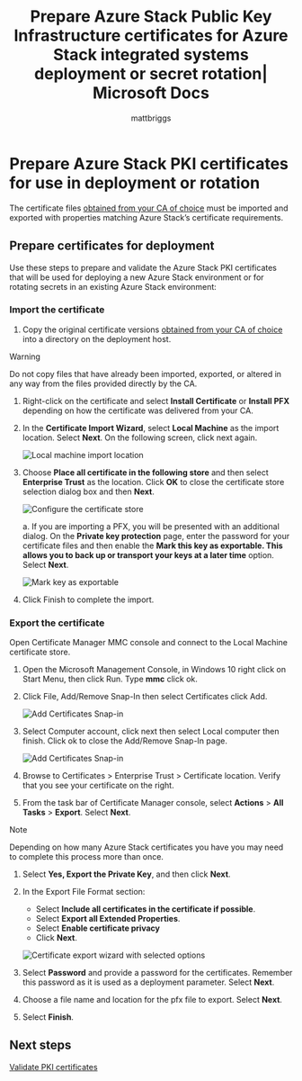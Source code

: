 ﻿---
title: Prepare Azure Stack Public Key Infrastructure certificates for Azure Stack integrated systems deployment or secret rotation| Microsoft Docs
description: Describes how to prepare the Azure Stack PKI certificates for Azure Stack integrated systems.
services: azure-stack
documentationcenter: ''
author: mattbriggs
manager: femila
editor: ''

ms.service: azure-stack
ms.workload: na
pms.tgt_pltfrm: na
ms.devlang: na
ms.topic: article
ms.date: 01/02/2019
ms.author: mabrigg
ms.reviewer: ppacent
---

# Prepare Azure Stack PKI certificates for use in deployment or rotation
The certificate files [obtained from your CA of choice](azure-stack-get-pki-certs.md) must be imported and exported with properties matching Azure Stack’s certificate requirements.


## Prepare certificates for deployment
Use these steps to prepare and validate the Azure Stack PKI certificates that will be used for deploying a new Azure Stack environment or for rotating secrets in an existing Azure Stack environment: 

### Import the certificate

1.	Copy the original certificate versions [obtained from your CA of choice](azure-stack-get-pki-certs.md) into a directory on the deployment host. 
  > [!WARNING]
  > Do not copy files that have already been imported, exported, or altered in any way from the files provided directly by the CA.

1.	Right-click on the certificate and select **Install Certificate** or **Install PFX** depending on how the certificate was delivered from your CA.

1. In the **Certificate Import Wizard**, select **Local Machine** as the import location. Select **Next**. On the following screen, click next again.

    ![Local machine import location](./media/prepare-pki-certs/1.png)

1.	Choose **Place all certificate in the following store** and then select **Enterprise Trust** as the location. Click **OK** to close the certificate store selection dialog box and then **Next**.

    ![Configure the certificate store](./media/prepare-pki-certs/3.png)

    a. If you are importing a PFX, you will be presented with an additional dialog. On the **Private key protection** page, enter the password for your certificate files and then enable the **Mark this key as exportable. This allows you to back up or transport your keys at a later time** option. Select **Next**.

    ![Mark key as exportable](./media/prepare-pki-certs/2.png)

1. Click Finish to complete the import.

### Export the certificate

Open Certificate Manager MMC console and connect to the Local Machine certificate store.

1. Open the Microsoft Management Console, in Windows 10 right click on Start Menu, then click Run. Type **mmc** click ok.

1. Click File, Add/Remove Snap-In then select Certificates click Add.

    ![Add Certificates Snap-in](./media/prepare-pki-certs/mmc-2.png)
 
1. Select Computer account, click next then select Local computer then finish. Click ok to close the Add/Remove Snap-In page.

    ![Add Certificates Snap-in](./media/prepare-pki-certs/mmc-3.png)

1. Browse to Certificates > Enterprise Trust > Certificate location. Verify that you see your certificate on the right.

1. From the task bar of Certificate Manager console, select **Actions** > **All Tasks** > **Export**. Select **Next**.

  > [!NOTE]
  > Depending on how many Azure Stack certificates you have you may need to complete this process more than once.

1. Select **Yes, Export the Private Key**, and then click **Next**.

1. In the Export File Format section:
    
    - Select **Include all certificates in the certificate if possible**.  
    - Select **Export all Extended Properties**.  
    - Select **Enable certificate privacy**  
    - Click **Next**.  
    
    ![Certificate export wizard with selected options](./media/prepare-pki-certs\azure-stack-save-cert.png)

1. Select **Password** and provide a password for the certificates. Remember this password as it is used as a deployment parameter. Select **Next**.

1. Choose a file name and location for the pfx file to export. Select **Next**.

1. Select **Finish**.

## Next steps

[Validate PKI certificates](azure-stack-validate-pki-certs.md)
